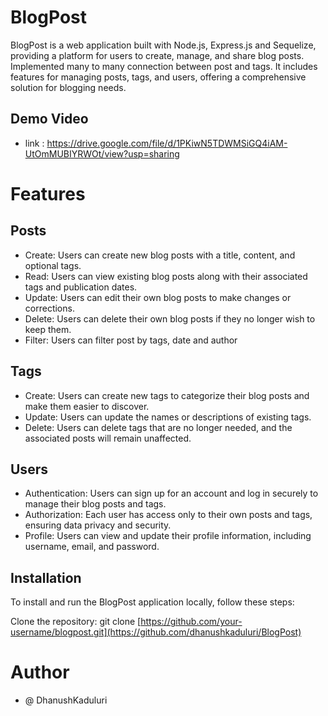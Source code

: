 # BlogPost
BlogPost is a web application built with Node.js, Express.js and Sequelize, providing a platform for users to create, manage, and share blog posts. Implemented many to many connection between post and tags. It includes features for managing posts, tags, and users, offering a comprehensive solution for blogging needs.
## Demo Video
- link : https://drive.google.com/file/d/1PKiwN5TDWMSiGQ4iAM-UtOmMUBIYRWOt/view?usp=sharing
# Features
## Posts
- Create: Users can create new blog posts with a title, content, and optional tags.
- Read: Users can view existing blog posts along with their associated tags and publication dates.
- Update: Users can edit their own blog posts to make changes or corrections.
- Delete: Users can delete their own blog posts if they no longer wish to keep them.
- Filter: Users can filter post by tags, date and author
## Tags
- Create: Users can create new tags to categorize their blog posts and make them easier to discover.
- Update: Users can update the names or descriptions of existing tags.
- Delete: Users can delete tags that are no longer needed, and the associated posts will remain unaffected.
## Users
- Authentication: Users can sign up for an account and log in securely to manage their blog posts and tags.
- Authorization: Each user has access only to their own posts and tags, ensuring data privacy and security.
- Profile: Users can view and update their profile information, including username, email, and password.
## Installation
To install and run the BlogPost application locally, follow these steps:

Clone the repository:
git clone [https://github.com/your-username/blogpost.git](https://github.com/dhanushkaduluri/BlogPost)
# Author
- @ DhanushKaduluri

